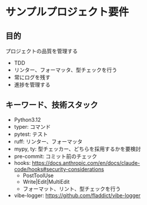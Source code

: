 # サンプルプロジェクト要件

## 目的

プロジェクトの品質を管理する

- TDD
- リンター、フォーマッタ、型チェックを行う
- 常にログを残す
- 進捗を管理する

## キーワード、技術スタック

- Python3.12
- typer: コマンド
- pytest: テスト
- ruff: リンター、フォーマッタ
- mypy, ty: 型チェッカー、どちらを採用するかを要検討
- pre-commit: コミット前のチェック
- hooks: https://docs.anthropic.com/en/docs/claude-code/hooks#security-considerations
    - PostToolUse
    - Write|Edit|MultiEdit
    - フォーマット、リント、型チェックを行う
- vibe-logger: https://github.com/fladdict/vibe-logger